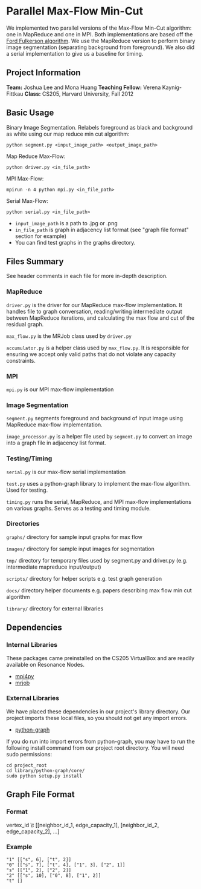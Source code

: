 # Parallel Max-Flow Min-Cut

We implemented two parallel versions of the Max-Flow Min-Cut algorithm: one in MapReduce and one in MPI. Both implementations are based off the [Ford Fulkerson algorithm](http://en.wikipedia.org/wiki/Ford%E2%80%93Fulkerson_algorithm). We use the MapReduce version to perform binary image segmentation (separating background from foreground). We also did a serial implementation to give us a baseline for timing.

## Project Information 

**Team:** Joshua Lee and Mona Huang
**Teaching Fellow:** Verena Kaynig-Fittkau
**Class:** CS205, Harvard University, Fall 2012

## Basic Usage

Binary Image Segmentation. Relabels foreground as black and background as white using our map reduce min cut algorithm:

	python segment.py <input_image_path> <output_image_path>

Map Reduce Max-Flow:

	python driver.py <in_file_path>

MPI Max-Flow:

	mpirun -n 4 python mpi.py <in_file_path>

Serial Max-Flow:
	
	python serial.py <in_file_path>

* `input_image_path` is a path to .jpg or .png
* `in_file_path` is graph in adjacency list format (see "graph file format" section for example)
* You can find test graphs in the graphs directory.

## Files Summary
See header comments in each file for more in-depth description.

### MapReduce
`driver.py` is the driver for our MapReduce max-flow implementation. It handles file to graph conversation, reading/writing intermediate output between MapReduce iterations, and calculating the max flow and cut of the residual graph.

`max_flow.py` is the MRJob class used by `driver.py`

`accumulator.py` is a helper class used by `max_flow.py`. It is responsible for ensuring we accept only valid paths that do not violate any capacity constraints.

### MPI
`mpi.py` is our MPI max-flow implementation

### Image Segmentation
`segment.py` segments foreground and background of input image using MapReduce max-flow implementation.

`image_processor.py` is a helper file used by `segment.py` to convert an image into a graph file in adjacency list format.

### Testing/Timing

`serial.py` is our max-flow serial implementation

`test.py` uses a python-graph library to implement the max-flow algorithm. Used for testing. 

`timing.py` runs the serial, MapReduce, and MPI max-flow implementations on various graphs. Serves as a testing and timing module.

### Directories

`graphs/` directory for sample input graphs for max flow

`images/` directory for sample input images for segmentation

`tmp/` directory for temporary files used by segment.py and driver.py (e.g. intermediate mapreduce input/output)

`scripts/` directory for helper scripts e.g. test graph generation

`docs/` directory helper documents e.g. papers describing max flow min cut algorithm

`library/` directory for external libraries

## Dependencies

### Internal Libraries
These packages came preinstalled on the CS205 VirtualBox and are readily available on Resonance Nodes.

* [mpi4py](http://mpi4py.scipy.org/)
* [mrjob](http://packages.python.org/mrjob/)

### External Libraries
We have placed these dependencies in our project's library directory. Our project imports these local files, so you should not get any import errors.

* [python-graph](http://code.google.com/p/python-graph/)

If you do run into import errors from python-graph, you may have to run the following install command from our project root directory. You will need sudo permissions:

	cd project_root
	cd library/python-graph/core/
	sudo python setup.py install

## Graph File Format

### Format

vertex_id \t [[neighbor_id_1, edge_capacity_1], [neighbor_id_2, edge_capacity_2], ...]

### Example

	"1"	[["s", 6], ["t", 2]]
	"0"	[["s", 7], ["t", 4], ["1", 3], ["2", 1]]
	"s"	[["1", 2], ["2", 2]]
	"2"	[["s", 10], ["0", 8], ["1", 2]]
	"t"	[]